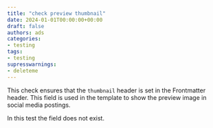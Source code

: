 ```yaml
---
title: "check preview thumbnail"
date: 2024-01-01T00:00:00+00:00
draft: false
authors: ads
categories:
- testing
tags:
- testing
supresswarnings:
- deleteme
---
```


This check ensures that the `thumbnail` header is set in the Frontmatter header.
This field is used in the template to show the preview image in social media postings.

In this test the field does not exist.
